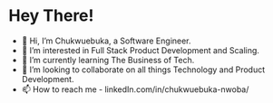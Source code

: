 # Hey There!
- 👋 Hi, I’m Chukwuebuka, a Software Engineer.
- 👀 I’m interested in Full Stack Product Development and Scaling.
- 🌱 I’m currently learning The Business of Tech.
- 💞️ I’m looking to collaborate on all things Technology and Product Development.
- 📫 How to reach me - linkedIn.com/in/chukwuebuka-nwoba/

<!---
FrenzyNwoba/FrenzyNwoba is a ✨ special ✨ repository because its `README.md` (this file) appears on your GitHub profile.
You can click the Preview link to take a look at your changes.
--->
